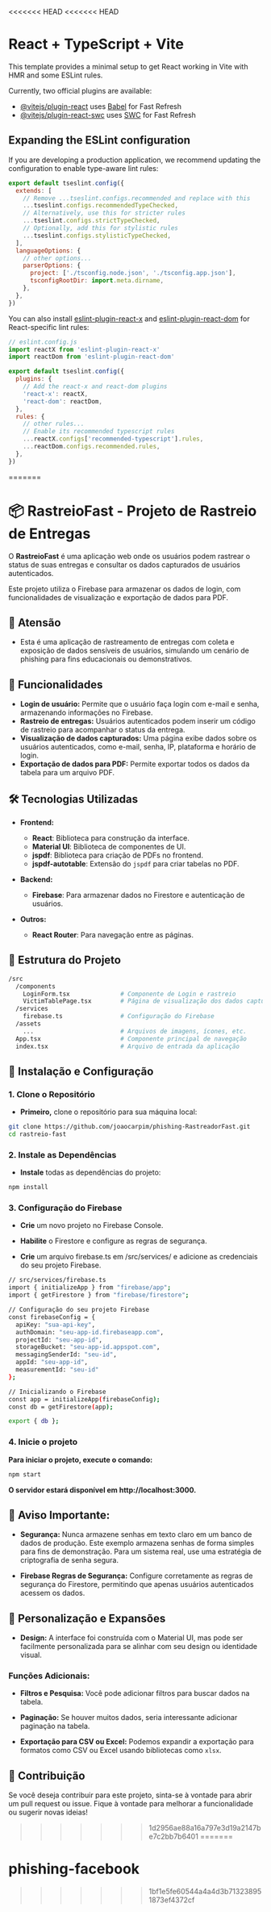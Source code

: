 <<<<<<< HEAD
<<<<<<< HEAD
# React + TypeScript + Vite

This template provides a minimal setup to get React working in Vite with HMR and some ESLint rules.

Currently, two official plugins are available:

- [@vitejs/plugin-react](https://github.com/vitejs/vite-plugin-react/blob/main/packages/plugin-react) uses [Babel](https://babeljs.io/) for Fast Refresh
- [@vitejs/plugin-react-swc](https://github.com/vitejs/vite-plugin-react/blob/main/packages/plugin-react-swc) uses [SWC](https://swc.rs/) for Fast Refresh

## Expanding the ESLint configuration

If you are developing a production application, we recommend updating the configuration to enable type-aware lint rules:

```js
export default tseslint.config({
  extends: [
    // Remove ...tseslint.configs.recommended and replace with this
    ...tseslint.configs.recommendedTypeChecked,
    // Alternatively, use this for stricter rules
    ...tseslint.configs.strictTypeChecked,
    // Optionally, add this for stylistic rules
    ...tseslint.configs.stylisticTypeChecked,
  ],
  languageOptions: {
    // other options...
    parserOptions: {
      project: ['./tsconfig.node.json', './tsconfig.app.json'],
      tsconfigRootDir: import.meta.dirname,
    },
  },
})
```

You can also install [eslint-plugin-react-x](https://github.com/Rel1cx/eslint-react/tree/main/packages/plugins/eslint-plugin-react-x) and [eslint-plugin-react-dom](https://github.com/Rel1cx/eslint-react/tree/main/packages/plugins/eslint-plugin-react-dom) for React-specific lint rules:

```js
// eslint.config.js
import reactX from 'eslint-plugin-react-x'
import reactDom from 'eslint-plugin-react-dom'

export default tseslint.config({
  plugins: {
    // Add the react-x and react-dom plugins
    'react-x': reactX,
    'react-dom': reactDom,
  },
  rules: {
    // other rules...
    // Enable its recommended typescript rules
    ...reactX.configs['recommended-typescript'].rules,
    ...reactDom.configs.recommended.rules,
  },
})
```
=======
# 📦 **RastreioFast - Projeto de Rastreio de Entregas**

O **RastreioFast** é uma aplicação web onde os usuários podem rastrear o status de suas entregas e consultar os dados capturados de usuários autenticados.

Este projeto utiliza o Firebase para armazenar os dados de login, com funcionalidades de visualização e exportação de dados para PDF.
## 🚨 **Atensão**
* Esta é uma aplicação de rastreamento de entregas com coleta e exposição de dados sensíveis de usuários, simulando um cenário de phishing para fins educacionais ou demonstrativos.

## 🚀 **Funcionalidades**

- **Login de usuário:** Permite que o usuário faça login com e-mail e senha, armazenando informações no Firebase.
- **Rastreio de entregas:** Usuários autenticados podem inserir um código de rastreio para acompanhar o status da entrega.
- **Visualização de dados capturados:** Uma página exibe dados sobre os usuários autenticados, como e-mail, senha, IP, plataforma e horário de login.
- **Exportação de dados para PDF:** Permite exportar todos os dados da tabela para um arquivo PDF.

## 🛠️ **Tecnologias Utilizadas**

- **Frontend:**
  - **React**: Biblioteca para construção da interface.
  - **Material UI**: Biblioteca de componentes de UI.
  - **jspdf**: Biblioteca para criação de PDFs no frontend.
  - **jspdf-autotable**: Extensão do `jspdf` para criar tabelas no PDF.
  
- **Backend:**
  - **Firebase**: Para armazenar dados no Firestore e autenticação de usuários.

- **Outros:**
  - **React Router**: Para navegação entre as páginas.

## 📑 **Estrutura do Projeto**

```bash
/src
  /components
    LoginForm.tsx              # Componente de Login e rastreio
    VictimTablePage.tsx        # Página de visualização dos dados capturados
  /services
    firebase.ts                # Configuração do Firebase
  /assets
    ...                        # Arquivos de imagens, ícones, etc.
  App.tsx                      # Componente principal de navegação
  index.tsx                    # Arquivo de entrada da aplicação

```


## 🔧 **Instalação e Configuração**

### 1. **Clone o Repositório**

- **Primeiro,** clone o repositório para sua máquina local:

```bash
git clone https://github.com/joaocarpim/phishing-RastreadorFast.git
cd rastreio-fast
```
### 2. Instale as Dependências
- **Instale** todas as dependências do projeto:

```bash
npm install

```

### 3. Configuração do Firebase
- **Crie** um novo projeto no Firebase Console.

- **Habilite** o Firestore e configure as regras de segurança.

- **Crie** um arquivo firebase.ts em /src/services/ e adicione as credenciais do seu projeto Firebase.

```bash
// src/services/firebase.ts
import { initializeApp } from "firebase/app";
import { getFirestore } from "firebase/firestore";

// Configuração do seu projeto Firebase
const firebaseConfig = {
  apiKey: "sua-api-key",
  authDomain: "seu-app-id.firebaseapp.com",
  projectId: "seu-app-id",
  storageBucket: "seu-app-id.appspot.com",
  messagingSenderId: "seu-id",
  appId: "seu-app-id",
  measurementId: "seu-id"
};

// Inicializando o Firebase
const app = initializeApp(firebaseConfig);
const db = getFirestore(app);

export { db };

```

### 4. Inicie o projeto
**Para iniciar o projeto, execute o comando:**

```bash
npm start
```

**O servidor estará disponível em http://localhost:3000.**

## 🚨 **Aviso Importante:**

- **Segurança:** Nunca armazene senhas em texto claro em um banco de dados de produção. Este exemplo armazena senhas de forma simples para fins de demonstração. Para um sistema real, use uma estratégia de criptografia de senha segura.

- **Firebase Regras de Segurança:** Configure corretamente as regras de segurança do Firestore, permitindo que apenas usuários autenticados acessem os dados.

## 🎨 **Personalização e Expansões**

- **Design:** A interface foi construída com o Material UI, mas pode ser facilmente personalizada para se alinhar com seu design ou identidade visual.

### **Funções Adicionais:**

- **Filtros e Pesquisa:** Você pode adicionar filtros para buscar dados na tabela.

- **Paginação:** Se houver muitos dados, seria interessante adicionar paginação na tabela.

- **Exportação para CSV ou Excel:** Podemos expandir a exportação para formatos como CSV ou Excel usando bibliotecas como `xlsx`.

## 🤝 **Contribuição**

Se você deseja contribuir para este projeto, sinta-se à vontade para abrir um pull request ou issue. Fique à vontade para melhorar a funcionalidade ou sugerir novas ideias!






>>>>>>> 1d2956ae88a16a797e3d19a2147be7c2bb7b6401
=======
# phishing-facebook
>>>>>>> 1bf1e5fe60544a4a4d3b713238951873ef4372cf
